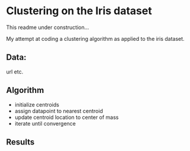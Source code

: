 
# Clustering on the Iris dataset

This readme under construction...

My attempt at coding a clustering algorithm as applied to the iris dataset.

## Data: 
url etc.

## Algorithm
* initialize centroids
* assign datapoint to nearest centroid
* update centroid location to center of mass
* iterate until convergence

## Results